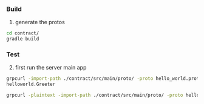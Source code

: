 ### Build
1. generate the protos
```bash
cd contract/
gradle build
```
### Test
2. first run the server main app
```bash
grpcurl -import-path ./contract/src/main/proto/ -proto hello_world.proto list
helloworld.Greeter
```
```bash
grpcurl -plaintext -import-path ./contract/src/main/proto/ -proto hello_world.proto -d '{"name":"hi"}' localhost:50051 helloworld.Greeter/SayHello
```
